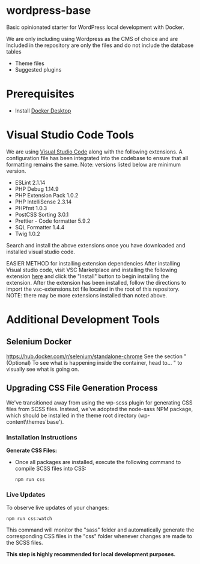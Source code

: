 # wordpress-base

Basic opinionated starter for WordPress local development with Docker. 

We are only including using Wordpress as the CMS of choice and are Included in the repository are only the files and do not include the database tables

- Theme files
- Suggested plugins

# Prerequisites
- Install [Docker Desktop](https://www.docker.com/products/docker-desktop/) 

# Visual Studio Code Tools

We are using [Visual Studio Code](https://code.visualstudio.com/) along with the following extensions. A configuration file has been integrated into the codebase to ensure that all formatting remains the same. Note: versions listed below are minimum version.

- ESLint 2.1.14
- PHP Debug 1.14.9
- PHP Extension Pack 1.0.2
- PHP IntelliSense 2.3.14
- PHPfmt 1.0.3
- PostCSS Sorting 3.0.1
- Prettier - Code formatter 5.9.2
- SQL Formatter 1.4.4
- Twig 1.0.2

Search and install the above extensions once you have downloaded and installed visual studio code.

EASIER METHOD for installing extension dependencies
After installing Visual studio code, visit VSC Marketplace and installing the following extension [here](https://marketplace.visualstudio.com/items?itemName=aslamanver.vsc-export) and click the "Install" button to begin installing the extension. After the extension has been installed, follow the directions to import the vsc-extensions.txt file located in the root of this repository. NOTE: there may be more extensions installed than noted above.

# Additional Development Tools

## Selenium Docker
https://hub.docker.com/r/selenium/standalone-chrome
See the section "(Optional) To see what is happening inside the container, head to... " to visually see what is going on.



## Upgrading CSS File Generation Process

We've transitioned away from using the wp-scss plugin for generating CSS files from SCSS files. Instead, we've adopted the node-sass NPM package, which should be installed in the theme root directory (wp-content\themes\'base').

### Installation Instructions

**Generate CSS Files:**
   - Once all packages are installed, execute the following command to compile SCSS files into CSS:
     ```
     npm run css
     ```

### Live Updates

To observe live updates of your changes:

```
npm run css:watch
```

This command will monitor the "sass" folder and automatically generate the corresponding CSS files in the "css" folder whenever changes are made to the SCSS files.

**This step is highly recommended for local development purposes.**
